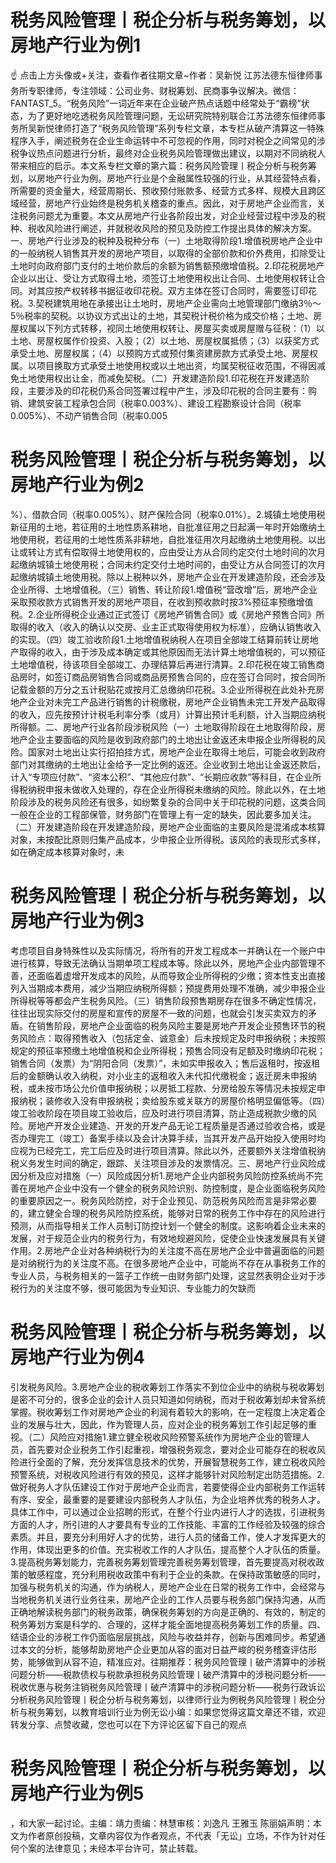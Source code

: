 # 税务风险管理丨税企分析与税务筹划，以房地产行业为例1

☝ 点击上方头像或+关注，查看作者往期文章~作者：吴新悦 江苏法德东恒律师事务所专职律师，专注领域：公司业务、财税筹划、民商事争议解决。微信：FANTAST_5。“税务风险”一词近年来在企业破产热点话题中经常处于“霸榜”状态，为了更好地吃透税务风险管理问题，无讼研究院特别联合江苏法德东恒律师事务所吴新悦律师打造了“税务风险管理”系列专栏文章，本专栏从破产清算这一特殊程序入手，阐述税务在企业生命运转中不可忽视的作用，同时对税企之间常见的涉税争议热点问题进行分析，最终对企业税务风险管理做出建议，以期对不同纳税人带来相应的启示。本文系专栏文章的第六篇：税务风险管理丨税企分析与税务筹划，以房地产行业为例。房地产行业是个金融属性较强的行业，从其经营特点看，所需要的资金量大，经营周期长、预收预付账款多、经营方式多样、规模大且跨区域经营，房地产行业始终是税务机关稽查的重点。因此，对于房地产企业而言，关注税务问题尤为重要。本文从房地产行业各阶段出发，对企业经营过程中涉及的税种、税收风险进行阐述，并就税收风险的预见及防控工作提出具体的解决方案。一、房地产行业涉及的税种及税种分布（一）土地取得阶段1.增值税房地产企业中的一般纳税人销售其开发的房地产项目，以取得的全部价款和价外费用，扣除受让土地时向政府部门支付的土地价款后的余额为销售额预缴增值税。2.印花税房地产企业以出让、受让方式取得土地，须签订土地使用权出让合同、土地使用权转让合同。对其应按产权转移书据征收印花税。双方主体在签订合同时，需要签订印花税。3.契税建筑用地在承接出让土地时，房地产企业需向土地管理部门缴纳3％～5％税率的契税。以协议方式出让的土地，其契税计税价格为成交价格；土地、房屋权属以下列方式转移，视同土地使用权转让、房屋买卖或房屋赠与征税：（1）以土地、房屋权属作价投资、入股；（2）以土地、房屋权属抵债；（3）以获奖方式承受土地、房屋权属；（4）以预购方式或预付集资建房款方式承受土地、房屋权属。以项目换取方式承受土地使用权或以土地出资，均属契税征收范围，不得因减免土地使用权出让金，而减免契税。（二）开发建造阶段1.印花税在开发建造阶段，主要涉及的印花税仍系合同签署过程中产生，涉及印花税的合同主要有：购销、建筑安装工程承包合同（税率0.003%）、建设工程勘察设计合同（税率0.005%）、不动产销售合同（税率0.005

# 税务风险管理丨税企分析与税务筹划，以房地产行业为例2

%）、借款合同（税率0.005%）、财产保险合同（税率0.01%）。2.城镇土地使用税新征用的土地，若征用的土地性质系耕地，自批准征用之日起满一年时开始缴纳土地使用税，若征用的土地性质系非耕地，自批准征用次月起缴纳土地使用税。以出让或转让方式有偿取得土地使用权的，应由受让方从合同约定交付土地时间的次月起缴纳城镇土地使用税；合同未约定交付土地时间的，由受让方从合同签订的次月起缴纳城镇土地使用税。除以上税种以外，房地产企业在开发建造阶段，还会涉及企业所得、土地增值税。（三）销售、转让阶段1.增值税“营改增”后，房地产企业采取预收款方式销售开发的房地产项目，在收到预收款时按3%预征率预缴增值税。2.企业所得税企业通过正式签订《房地产销售合同》或《房地产预售合同》所取得的收入（收入的确认以交房、业主正式取得使用权为标准），应确认销售收入的实现。（四）竣工验收阶段1.土地增值税纳税人在项目全部竣工结算前转让房地产取得的收入，由于涉及成本确定或其他原因而无法计算土地增值税的，可以预征土地增值税，待该项目全部竣工、办理结算后再进行清算。2.印花税在竣工销售商品房时，如签订商品房销售合同或商品房预售合同的，应在签订合同时，按合同所记载金额的万分之五计税贴花或按月汇总缴纳印花税。3.企业所得税在此处补充房地产企业对未完工产品进行销售的计税缴税，房地产企业销售未完工开发产品取得的收入，应先按预计计税毛利率分季（或月）计算出预计毛利额，计入当期应纳税所得额。二、房地产行业各阶段涉税风险（一）土地取得阶段在土地取得阶段，房地产企业主要面临的风险是收到政府部门的土地出让金返还未申报企业所得税的风险。国家对土地出让实行招拍挂方式，房地产企业在取得土地后，可能会收到政府部门对其缴纳的土地出让金给予一定比例的返还。企业收到土地出让金返还款后，计入“专项应付款”、“资本公积”、“其他应付款”、“长期应收款”等科目，在企业所得税纳税申报未做收入处理的，存在企业所得税未缴纳的风险。除此以外，在土地阶段涉及的税务风险还有很多，如纷繁复杂的合同中关于印花税的问题，这类合同一般在企业的工程部保管，财务部门在管理上有一定的缺失，因此要多加关注。（二）开发建造阶段在开发建造阶段，房地产企业面临的主要风险是混淆成本核算对象，未按配比原则归集产品成本，少申报企业所得税。该风险的表现形式多样，如在确定成本核算对象时，未

# 税务风险管理丨税企分析与税务筹划，以房地产行业为例3

考虑项目自身特殊性以及实际情况，将所有的开发工程成本一并确认在一个账户中进行核算，导致无法确认当期单项工程成本等。除此以外，房地产企业内部管理不善，还面临着虚增开发成本的风险，从而导致企业所得税的少缴；资本性支出直接列入当期成本费用，减少当期应纳税所得额；预提费用处理不准确，减少申报企业所得税等等都会产生税务风险。（三）销售阶段预售期房存在很多不确定性情况，往往出现实际交付的房屋和宣传的房屋不一致的问题，也就会引发买卖双方的矛盾。在销售阶段，房地产企业面临的税务风险主要是房地产开发企业预售环节的税务风险点：取得预售收入（包括定金、诚意金）后未按规定及时申报纳税；未按照规定的预征率预缴土地增值税和企业所得税；预售合同没有足额及时缴纳印花税；销售合同（发票）为“阴阳合同（发票）”，未如实申报收入；售后返租时，按返租后的金额确认收入纳税，对小业主的返租收入未代扣代缴税金；返迁房未申报纳税，或未按市场公允价值申报纳税；以房抵工程款、分房给股东等情况未按规定申报纳税；装修收入没有申报纳税；卖给股东或关联方的房屋价格明显偏低等。（四）竣工验收阶段在项目竣工验收后，应及时进行项目清算，防止造成税款少缴的风险。房地产开发企业建造、开发的开发产品无论工程质量是否通过验收合格，或是否办理完工（竣工）备案手续以及会计决算手续，当其开发产品开始投入使用时均应视为已经完工，完工后应及时进行项目清算。除此以外，还要额外关注增值税纳税义务发生时间的确定，跟踪、关注项目涉及的发票情况。三、房地产行业风险成因分析及应对措施（一）风险成因分析1.房地产企业内部税务风险防控系统尚不完善在房地产企业中没有一个健全的税务风险识别、防控制度，是企业面临税务风险的重要原因之一。税务风险防控，对于企业预见、防范税务风险而言是非常必要的，建立健全合理的税务风险防控系统，能够对日常的税务工作中存在的风险进行预测，从而指导相关工作人员制订防控计划一个健全的制度。这影响着企业未来的发展，对于规范企业内的税务行为，有效地规避风险，促使企业快速发展具有关键作用。2.房地产企业对各种纳税行为的关注度不高在房地产企业中普遍面临的问题是对纳税行为的关注度不高。在很多房地产企业中，可能尚不存在从事税务工作的专业人员，与税务相关的一篮子工作统一由财务部门处理，这显然表明企业对于涉税行为的关注度不够，很可能因为专业知识、专业能力的欠缺而

# 税务风险管理丨税企分析与税务筹划，以房地产行业为例4

引发税务风险。3.房地产企业的税收筹划工作落实不到位企业中的纳税与税收筹划是密不可分的，很多企业的会计人员只知道如何纳税，而对于税收筹划却未曾系统掌握。税收筹划工作对房地产企业的利润有着较大的影响，在一定程度上决定着企业的发展与壮大，因此，作为管理人员，应对企业的税务筹划工作引起足够的重视。（二）风险应对措施1.建立健全税收风险预警系统作为房地产企业的管理人员，首先要对企业税务工作引起重视，增强税务观念，要对企业可能存在的税收风险进行全面的了解，充分发挥信息技术的优势，开展智慧税务工作，建立税收风险预警系统，对税收风险进行有效的预见，这样才能够针对风险制定出防范措施。2.做好税务人才队伍建设工作对于房地产企业而言，若要使得企业内部税务工作运转有序、安全，最重要的是要建设内部税务人才队伍，为企业培养优秀的税务人才。具体工作中，可以通过企业招聘的形式，在整个行业内进行人才的选拔，引进税务方面的人才，所引进的人才要具有专业的工作技能、丰富的工作经验及较强的综合素质。并且，要充分利用好人才的优势，进行人员的储备工作，使人才发挥更大的作用，体现出更多的价值。充实税收工作的人才队伍，提高整个人才队伍的质量。3.提高税务筹划能力，完善税务筹划管理完善税务筹划管理，首先要提高对税收政策的敏感程度，充分利用税收政策中有利于企业的条款。在保持政策敏感的同时，加强与税务机关的沟通，作为纳税人，房地产企业在日常的税务工作中，会经常与当地税务机关进行业务往来，房地产企业的工作人员要与税务部门保持沟通，从而正确地解读税务部门的税务政策，确保税务筹划的方向是正确的、有效的，制定的税务筹划方案是科学的、合理的，这样才能全面地提高税务筹划工作的质量。四、结语企业的涉税工作仍面临层层挑战，风险与收益并存，创新与困难同步。希望通过本文的分析，能够帮助房地产企业更加从容的面对日益严峻的税务稽查评估形势，能够做到从容不迫，精准应对。往期推荐：税务风险管理丨破产清算中的涉税问题分析——税款债权与税款承担税务风险管理丨破产清算中的涉税问题分析——税收优惠与税务注销税务风险管理丨破产清算中的涉税问题分析——税务行政诉讼分析税务风险管理丨税企分析与税务筹划，以律师行业为例税务风险管理丨税企分析与税务筹划，以教育培训行业为例无讼小编：如果您觉得这篇文章还不错，欢迎转发分享、点赞收藏，您也可以在下方评论区留下自己的观点

# 税务风险管理丨税企分析与税务筹划，以房地产行业为例5

，和大家一起讨论。主编：靖力责编：林慧审核：刘逸凡 王雅玉 陈丽娟声明：本文为作者原创投稿，文章内容仅为作者观点，不代表「无讼」立场，不作为针对任何个案的法律意见；未经本平台许可，禁止转载。

